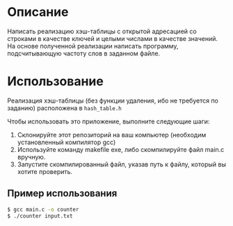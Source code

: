 # Описание

Написать реализацию хэш-таблицы с открытой адресацией со строками в качестве ключей и целыми числами в качестве значений.
На основе полученной реализации написать программу, подсчитывающую частоту слов в заданном файле.

# Использование
Реализация хэш-таблицы (без функции удаления, ибо не требуется по заданию) расположена в ```hash_table.h```

Чтобы использовать это приложение, выполните следующие шаги:

1. Склонируйте этот репозиторий на ваш компьютер (необходим установленный компилятор gcc)
2. Используйте команду makefile exe, либо скомпилируйте файл main.c вручную.
3. Запустите скомпилированный файл, указав путь к файлу, который вы хотите проверить.

## Пример использования

```bash
$ gcc main.c -o counter
$ ./counter input.txt
